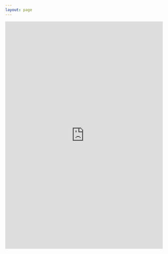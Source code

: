 ```yaml
---
layout: page
---
```

<iframe src="https://slides.com/digi2024/minimal-828377/embed" width="100%" height="726px" title="Minimal" scrolling="no" frameborder="0" webkitallowfullscreen mozallowfullscreen allowfullscreen></iframe>